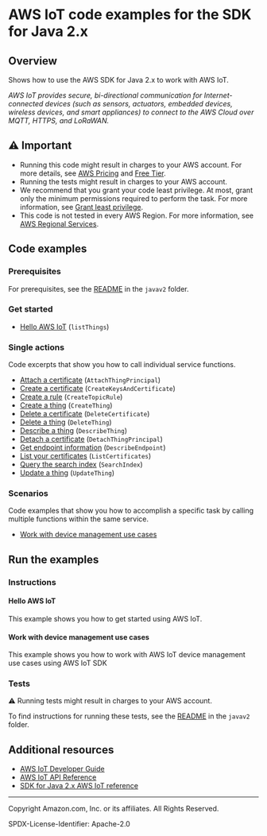 # AWS IoT code examples for the SDK for Java 2.x

## Overview

Shows how to use the AWS SDK for Java 2.x to work with AWS IoT.

<!--custom.overview.start-->
<!--custom.overview.end-->

_AWS IoT provides secure, bi-directional communication for Internet-connected devices (such as sensors, actuators, embedded devices, wireless devices, and smart appliances) to connect to the AWS Cloud over MQTT, HTTPS, and LoRaWAN._

## ⚠ Important

* Running this code might result in charges to your AWS account. For more details, see [AWS Pricing](https://aws.amazon.com/pricing/) and [Free Tier](https://aws.amazon.com/free/).
* Running the tests might result in charges to your AWS account.
* We recommend that you grant your code least privilege. At most, grant only the minimum permissions required to perform the task. For more information, see [Grant least privilege](https://docs.aws.amazon.com/IAM/latest/UserGuide/best-practices.html#grant-least-privilege).
* This code is not tested in every AWS Region. For more information, see [AWS Regional Services](https://aws.amazon.com/about-aws/global-infrastructure/regional-product-services).

<!--custom.important.start-->
<!--custom.important.end-->

## Code examples

### Prerequisites

For prerequisites, see the [README](../../README.md#Prerequisites) in the `javav2` folder.


<!--custom.prerequisites.start-->
<!--custom.prerequisites.end-->

### Get started

- [Hello AWS IoT](src/main/java/com/example/iot/HelloIoT.java#L6) (`listThings`)


### Single actions

Code excerpts that show you how to call individual service functions.

- [Attach a certificate](src/main/java/com/example/iot/IotScenario.java#L481) (`AttachThingPrincipal`)
- [Create a certificate](src/main/java/com/example/iot/IotScenario.java#L458) (`CreateKeysAndCertificate`)
- [Create a rule](src/main/java/com/example/iot/IotScenario.java#L289) (`CreateTopicRule`)
- [Create a thing](src/main/java/com/example/iot/IotScenario.java#L541) (`CreateThing`)
- [Delete a certificate](src/main/java/com/example/iot/IotScenario.java#L439) (`DeleteCertificate`)
- [Delete a thing](src/main/java/com/example/iot/IotScenario.java#L524) (`DeleteThing`)
- [Describe a thing](src/main/java/com/example/iot/IotScenario.java#L504) (`DescribeThing`)
- [Detach a certificate](src/main/java/com/example/iot/IotScenario.java#L421) (`DetachThingPrincipal`)
- [Get endpoint information](src/main/java/com/example/iot/IotScenario.java#L400) (`DescribeEndpoint`)
- [List your certificates](src/main/java/com/example/iot/IotScenario.java#L258) (`ListCertificates`)
- [Query the search index](src/main/java/com/example/iot/IotScenario.java#L577) (`SearchIndex`)
- [Update a thing](src/main/java/com/example/iot/IotScenario.java#L369) (`UpdateThing`)

### Scenarios

Code examples that show you how to accomplish a specific task by calling multiple
functions within the same service.

- [Work with device management use cases](src/main/java/com/example/iot/IotScenario.java)


<!--custom.examples.start-->
<!--custom.examples.end-->

## Run the examples

### Instructions


<!--custom.instructions.start-->
<!--custom.instructions.end-->

#### Hello AWS IoT

This example shows you how to get started using AWS IoT.



#### Work with device management use cases

This example shows you how to work with AWS IoT device management use cases using AWS IoT SDK


<!--custom.scenario_prereqs.iot_Scenario.start-->
<!--custom.scenario_prereqs.iot_Scenario.end-->


<!--custom.scenarios.iot_Scenario.start-->
<!--custom.scenarios.iot_Scenario.end-->

### Tests

⚠ Running tests might result in charges to your AWS account.


To find instructions for running these tests, see the [README](../../README.md#Tests)
in the `javav2` folder.



<!--custom.tests.start-->
<!--custom.tests.end-->

## Additional resources

- [AWS IoT Developer Guide](https://docs.aws.amazon.com/iot/latest/developerguide/what-is-aws-iot.html)
- [AWS IoT API Reference](https://docs.aws.amazon.com/iot/latest/apireference/Welcome.html)
- [SDK for Java 2.x AWS IoT reference](https://sdk.amazonaws.com/java/api/latest/software/amazon/awssdk/services/iot/package-summary.html)

<!--custom.resources.start-->
<!--custom.resources.end-->

---

Copyright Amazon.com, Inc. or its affiliates. All Rights Reserved.

SPDX-License-Identifier: Apache-2.0